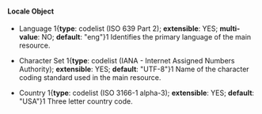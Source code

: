 #### Locale Object

* <span class="md-element">Language</span> <i class="fa fa-asterisk required" title="Required"> </i> 1{**type**: codelist (ISO 639 Part 2); **extensible**: YES; **multi-value**: NO; **default**: "eng"}1 Identifies the primary language of the main resource.  
 
* <span class="md-element">Character Set</span> <i class="fa fa-asterisk required" title="Required"> </i> 1{**type**: codelist (IANA - Internet Assigned Numbers Authority); **extensible**: YES; **default**: "UTF-8"}1 Name of the character coding standard used in the main resource. 
 
* <span class="md-element">Country</span> 1{**type**: codelist (ISO 3166-1 alpha-3); **extensible**: YES; **default**: "USA"}1 Three letter country code. 
